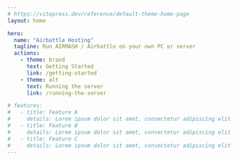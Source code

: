 ```yaml
---
# https://vitepress.dev/reference/default-theme-home-page
layout: home

hero:
  name: "Airbattle Hosting"
  tagline: Run AIRMASH / Airbattle on your own PC or server
  actions:
    - theme: brand
      text: Getting Started
      link: /getting-started
    - theme: alt
      text: Running the server
      link: /running-the-server

# features:
#   - title: Feature A
#     details: Lorem ipsum dolor sit amet, consectetur adipiscing elit
#   - title: Feature B
#     details: Lorem ipsum dolor sit amet, consectetur adipiscing elit
#   - title: Feature C
#     details: Lorem ipsum dolor sit amet, consectetur adipiscing elit
---
```

